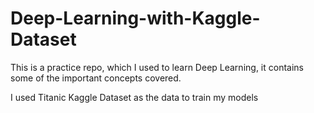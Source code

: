 # Deep-Learning-with-Kaggle-Dataset
This is a practice repo, which I used to learn Deep Learning, it contains some of the important concepts covered.

I used Titanic Kaggle Dataset as the data to train my models
